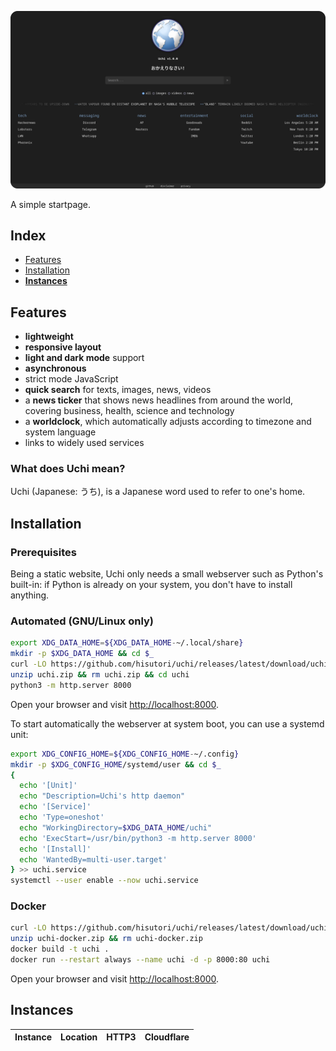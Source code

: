 ![preview](./assets/uchi.png)

A simple startpage.

## Index

- [Features](#features)
- [Installation](#installation)
- **[Instances](#instances)**

## Features

- **lightweight**
- **responsive layout**
- **light and dark mode** support
- **asynchronous**
- strict mode JavaScript
- **quick search** for texts, images, news, videos
- a **news ticker** that shows news headlines from around the world, covering business, health, science and technology
- a **worldclock**, which automatically adjusts according to timezone and system language
- links to widely used services

### What does Uchi mean?

Uchi (Japanese: うち), is a Japanese word used to refer to one's home.

## Installation

### Prerequisites

Being a static website, Uchi only needs a small webserver such as Python's built-in: if Python is already on your system, you don't have to install anything.

### Automated (GNU/Linux only)

```bash
export XDG_DATA_HOME=${XDG_DATA_HOME-~/.local/share}
mkdir -p $XDG_DATA_HOME && cd $_
curl -LO https://github.com/hisutori/uchi/releases/latest/download/uchi.zip
unzip uchi.zip && rm uchi.zip && cd uchi
python3 -m http.server 8000
```

Open your browser and visit [http://localhost:8000](http://localhost:8000).

To start automatically the webserver at system boot, you can use a systemd unit:

```bash
export XDG_CONFIG_HOME=${XDG_CONFIG_HOME-~/.config}
mkdir -p $XDG_CONFIG_HOME/systemd/user && cd $_
{
  echo '[Unit]'
  echo "Description=Uchi's http daemon"
  echo '[Service]'
  echo 'Type=oneshot'
  echo "WorkingDirectory=$XDG_DATA_HOME/uchi"
  echo 'ExecStart=/usr/bin/python3 -m http.server 8000'
  echo '[Install]'
  echo 'WantedBy=multi-user.target'
} >> uchi.service
systemctl --user enable --now uchi.service
```

### Docker

```bash
curl -LO https://github.com/hisutori/uchi/releases/latest/download/uchi-docker.zip
unzip uchi-docker.zip && rm uchi-docker.zip
docker build -t uchi .
docker run --restart always --name uchi -d -p 8000:80 uchi
```

Open your browser and visit [http://localhost:8000](http://localhost:8000).

## Instances

| Instance | Location | HTTP3 | Cloudflare |
| -------- | :------: | :---: | :--------: |
